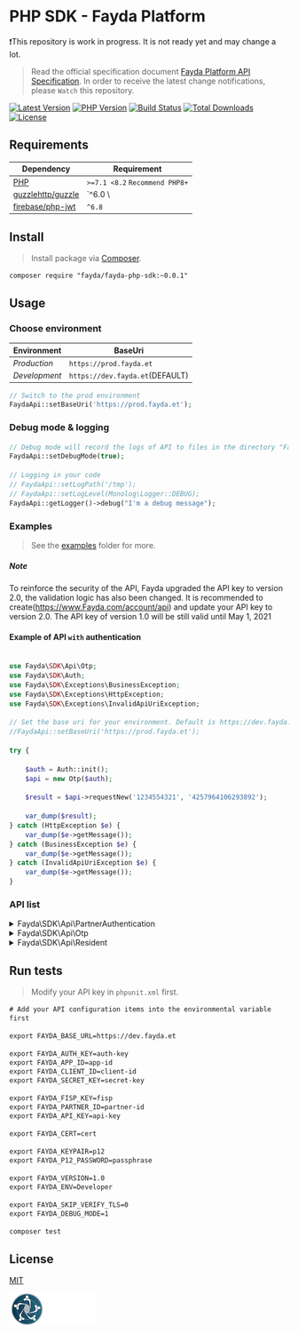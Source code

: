 # PHP SDK - Fayda Platform

❗This repository is work in progress. It is not ready yet and may change a lot.

> Read the official specification document [Fayda Platform API Specification](https://nidp.atlassian.net/wiki/spaces/FAPIQ/pages/633733136/Fayda+Platform+API+Specification). In order to receive the latest change notifications, please `Watch` this repository.

[![Latest Version](https://img.shields.io/github/release/Fayda-Community/fayda-php-sdk.svg)](https://github.com/Fayda-Community/fayda-php-sdk/releases)
[![PHP Version](https://img.shields.io/packagist/php-v/fayda/fayda-php-sdk.svg?color=green)](https://secure.php.net)
[![Build Status](https://travis-ci.org/fayda/fayda-php-sdk.svg?branch=master)](https://travis-ci.org/fayda/fayda-php-sdk)
[![Total Downloads](https://poser.pugx.org/fayda/fayda-php-sdk/downloads)](https://packagist.org/packages/fayda/fayda-php-sdk)
[![License](https://poser.pugx.org/fayda/fayda-php-sdk/license)](LICENSE)
<!-- [![Total Lines](https://tokei.rs/b1/github/Fayda-Community/fayda-php-sdk)](https://github.com/Fayda-Community/fayda-php-sdk) -->
<!-- [![Packagist](https://img.shields.io/packagist/dt/fayda/fayda-php-sdk.svg)](https://packagist.org/packages/fayda/fayda-php-sdk) -->
<!-- [![License](https://img.shields.io/packagist/l/fayda/fayda-php-sdk.svg)](LICENSE) -->

## Requirements

| Dependency                                              | Requirement                    |
|---------------------------------------------------------|--------------------------------|
| [PHP](https://secure.php.net/manual/en/install.php)     | `>=7.1 <8.2` `Recommend PHP8+` |
| [guzzlehttp/guzzle](https://github.com/guzzle/guzzle)   | `^6.0 \                        | ^7.0`                   | 
| [firebase/php-jwt](https://github.com/firebase/php-jwt) | `^6.8`                         |

## Install
> Install package via [Composer](https://getcomposer.org/).

```shell
composer require "fayda/fayda-php-sdk:~0.0.1"
```

## Usage

### Choose environment

| Environment   | BaseUri                         |
|---------------|---------------------------------|
| *Production*  | `https://prod.fayda.et`         |
| *Development* | `https://dev.fayda.et`(DEFAULT) |

```php
// Switch to the prod environment
FaydaApi::setBaseUri('https://prod.fayda.et');
```

### Debug mode & logging

```php
// Debug mode will record the logs of API to files in the directory "FaydaApi::getLogPath()" according to the minimum log level "FaydaApi::getLogLevel()".
FaydaApi::setDebugMode(true);

// Logging in your code
// FaydaApi::setLogPath('/tmp');
// FaydaApi::setLogLevel(Monolog\Logger::DEBUG);
FaydaApi::getLogger()->debug("I'm a debug message");
```

### Examples
> See the [examples](examples) folder for more.

##### **Note**
To reinforce the security of the API, Fayda upgraded the API key to version 2.0, the validation logic has also been changed. It is recommended to create(https://www.Fayda.com/account/api) and update your API key to version 2.0. The API key of version 1.0 will be still valid until May 1, 2021

#### Example of API `with` authentication

```php

use Fayda\SDK\Api\Otp;
use Fayda\SDK\Auth;
use Fayda\SDK\Exceptions\BusinessException;
use Fayda\SDK\Exceptions\HttpException;
use Fayda\SDK\Exceptions\InvalidApiUriException;

// Set the base uri for your environment. Default is https://dev.fayda.et
//FaydaApi::setBaseUri('https://prod.fayda.et');

try {

    $auth = Auth::init();
    $api = new Otp($auth);

    $result = $api->requestNew('1234554321', '4257964106293892');

    var_dump($result);
} catch (HttpException $e) {
    var_dump($e->getMessage());
} catch (BusinessException $e) {
    var_dump($e->getMessage());
} catch (InvalidApiUriException $e) {
    var_dump($e->getMessage());
}

```

### API list
<details>
<summary>Fayda\SDK\Api\PartnerAuthentication</summary>

| API |  Description |
| -------- | -------- |
| Fayda\SDK\Api\PartnerAuthentication::authenticate() | https://nidp.atlassian.net/wiki/spaces/FAPIQ/pages/633733136/Fayda+Platform+API+Specification#1.-Client-Authentication--Service |
</details>

<details>
<summary>Fayda\SDK\Api\Otp</summary>

| API | Description |
| -------- | -------- |
| Fayda\SDK\Api\Otp::requestNew() | https://nidp.atlassian.net/wiki/spaces/FAPIQ/pages/633733136/Fayda+Platform+API+Specification#2.--OTP-Request-Service |
</details>

<details>
<summary>Fayda\SDK\Api\Resident</summary>

| API | Description |
| -------- | -------- |
| Fayda\SDK\Api\Resident::authenticateYesNo() | https://nidp.atlassian.net/wiki/spaces/FAPIQ/pages/633733136/Fayda+Platform+API+Specification#3.-Resident-Authentication--Service |
| Fayda\SDK\Api\Resident::authenticateKyc() | https://nidp.atlassian.net/wiki/spaces/FAPIQ/pages/633733136/Fayda+Platform+API+Specification#4.-Resident-e-KYC-Service |

</details>


## Run tests
> Modify your API key in `phpunit.xml` first.

```shell
# Add your API configuration items into the environmental variable first     
        
export FAYDA_BASE_URL=https://dev.fayda.et

export FAYDA_AUTH_KEY=auth-key
export FAYDA_APP_ID=app-id
export FAYDA_CLIENT_ID=client-id
export FAYDA_SECRET_KEY=secret-key

export FAYDA_FISP_KEY=fisp
export FAYDA_PARTNER_ID=partner-id
export FAYDA_API_KEY=api-key

export FAYDA_CERT=cert

export FAYDA_KEYPAIR=p12
export FAYDA_P12_PASSWORD=passphrase

export FAYDA_VERSION=1.0
export FAYDA_ENV=Developer

export FAYDA_SKIP_VERIFY_TLS=0
export FAYDA_DEBUG_MODE=1

composer test
```

## License

[MIT](LICENSE)


![Ethiopian National ID](nid_logo.png "Fayda")
